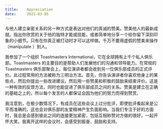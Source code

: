 ```yaml
---
title:    Appreciation
date:     2021-03-05
---
```


与他人建立亲密关系的另一种方式是表达对他们的真诚的赞美。赞美他人的最新成就。指出你欣赏的关于他的独特才能或技能，或者简单地分享一个给你留下深刻印象的小细节。只有在你真正被打动时才可以这样做。千万不要用虚假的赞美来操作（manipulate ）别人。

我参加了一个组织 Toastmasters International，它在全球拥有上千个私人俱乐部。Toastmasters 的主要目的是帮助人们发展他们的沟通和领导能力。在常规的 Toastmasters 俱乐部聚会上，每位演讲者都会收到另一位俱乐部成员的正式评价。此过程常用的方法被称为三明治方法。首先，你告诉演讲者你喜欢他身上的某些点，然后你提出一些改进建议。然后用一些赞美和积极的鼓励来结束评价。这是一种有效的反馈方法，同时也能促进了俱乐部成员之间的关系。赞美是建立在正确的基础之上的，所以每个发言的人都保证会因为他们的努力而得到赞赏。

我注意到，在极少数情况下，有成员在这些会议上过分批评，即使批评看起来是公平而准确的，这也会对俱乐部的友爱精神产生负面影响。当我们专注于好的方面时，我总是会感到彼此之间的连接更加紧密，包括互相称赞对方做的很好，一起开怀大笑。我离开这样的会议时，会感受到振奋、鼓励和支持。

